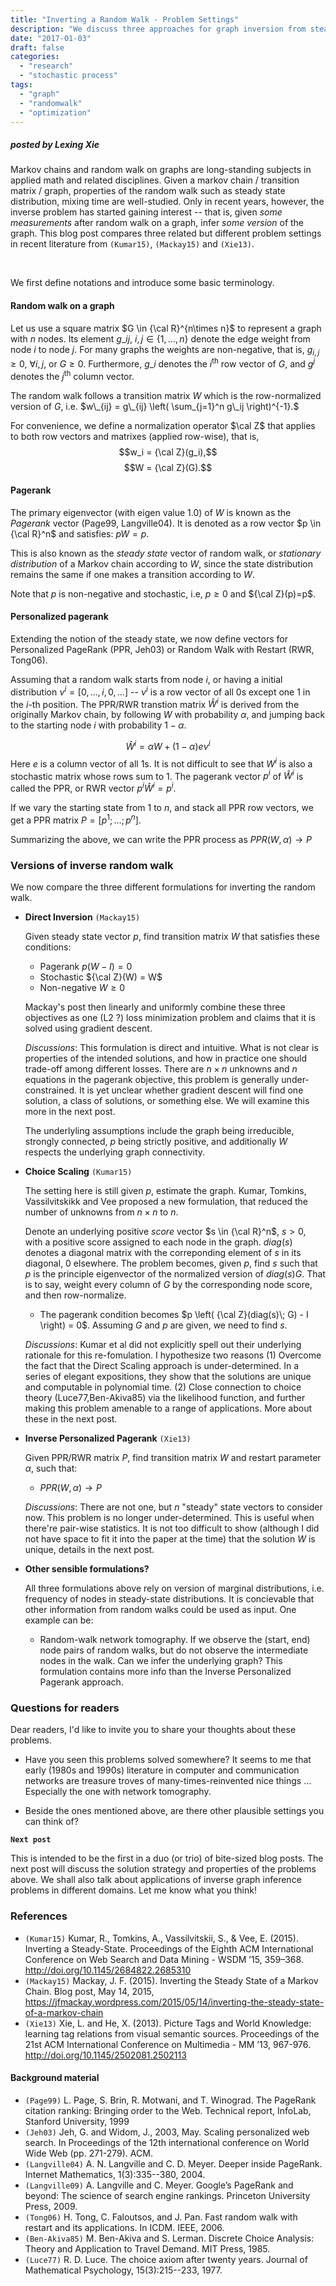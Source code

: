 ```yaml
---
title: "Inverting a Random Walk - Problem Settings"
description: "We discuss three approaches for graph inversion from steady state distribution of random walks. This first post compares the problem settings."
date: "2017-01-03"
draft: false
categories:
  - "research"
  - "stochastic process"
tags:
  - "graph"
  - "randomwalk"
  - "optimization"
---
```


##### posted by _Lexing Xie_

Markov chains and random walk on graphs are long-standing subjects in applied math and related disciplines. Given a markov chain / transition matrix / graph, properties of the random walk such as steady state distribution, mixing time are well-studied. Only in recent years, however, the inverse problem has started gaining interest -- that is, given _some measurements_ after random walk on a graph, infer _some version_ of the graph. This blog post compares three related but different problem settings in recent literature from `(Kumar15)`, `(Mackay15)` and `(Xie13)`. 

<!--more-->

<p> <br /> </p>

We first define notations and introduce some basic terminology. 

#### Random walk on a graph

Let us use a square matrix $G \in {\cal R}^{n\times n}$ to represent a graph with $n$ nodes. Its element $g\_{ij}$, $i,j \in \{1,\ldots,n\}$ denote the edge weight from node $i$ to node $j$. For many graphs the weights are non-negative, that is, $g_{i,j} \geq 0$, $\forall i, j$, or $G \geq 0$. Furthermore, $g\_i$ denotes the $i^{\text{th}}$ row vector of $G$, and $g^j$ denotes the $j^{\text{th}}$ column vector.

The random walk follows a transition matrix $W$ which is the row-normalized version of $G$, i.e. $w\_{ij} = g\_{ij} \left( \sum_{j=1}^n g\_ij \right)^{-1}.$

For convenience, we define a normalization operator $\cal Z$ that applies to both row vectors and matrixes (applied row-wise), that is, 
$$w_i = {\cal Z}(g_i),$$
$$W = {\cal Z}(G).$$

#### Pagerank 

The primary eigenvector (with eigen value 1.0) of $W$ is known as the _Pagerank_ vector (Page99, Langville04). It is denoted as a row vector $p \in {\cal R}^n$ and satisfies: $pW = p$.

This is also known as the _steady state_ vector of random walk, or _stationary distribution_ of a Markov chain according to $W$, since the state distribution remains the same if one makes a transition according to $W$. 

Note that $p$ is non-negative and stochastic, i.e,  $p\geq 0$ and ${\cal Z}(p)=p$. 

#### Personalized pagerank 

Extending the notion of the steady state, we now define vectors for Personalized PageRank (PPR, Jeh03) or Random Walk with Restart (RWR, Tong06). 

Assuming that a random walk starts from node $i$, or having a initial distribution $\nu^i = [0,\ldots,i,0,\ldots]$ -- $\nu^i$ is a row vector of all $0$s except one $1$ in the $i$-th position. The PPR/RWR transtion matrix $\hat W^i$ is derived from the originally Markov chain, by following $W$ with probability $\alpha$, and jumping back to the starting node $i$ with probability $1-\alpha$. 

$$\hat W^i = \alpha W + (1-\alpha) e \nu^i $$ 
Here $e$ is a column vector of all 1s. It is not difficult to see that $W^i$ is also a stochastic matrix whose rows sum to 1. The pagerank vector $p^i$ of $\hat W^i$ is called the PPR, or RWR vector $p^i \hat W^i = p^i$.

If we vary the starting state from 1 to $n$, and stack all PPR row vectors, we get a PPR matrix $P = [p^1; \ldots; p^n].$

Summarizing the above, we can write the PPR process as $PPR(W,\alpha) \rightarrow P$

### Versions of inverse random walk 

We now compare the three different formulations for inverting the random walk. 

* **Direct Inversion** `(Mackay15)` 

	Given steady state vector $p$, find transition matrix $W$ that satisfies these conditions:

	* Pagerank $p (W-I) = 0$
	* Stochastic ${\cal Z}(W) = W$
	* Non-negative $W \geq 0$

	Mackay's post then linearly and uniformly combine these three objectives as one (L2 ?) loss minimization problem and claims that it is solved using gradient descent. 

	_Discussions_:
	This formulation is direct and intuitive. What is not clear is properties of the intended solutions, and how in practice one should trade-off among different losses. 
	There are $n \times n$ unknowns and $n$ equations in the pagerank objective, this problem is generally under-constrained. It is yet unclear whether gradient descent will find one solution, a class of solutions, or something else. We will examine this more in the next post. 

	The underlyling assumptions include the graph being irreducible, strongly connected, $p$ being strictly positive, and additionally $W$ respects the underlying graph connectivity. 

* **Choice Scaling** `(Kumar15)` 
	
	The setting here is still given $p$, estimate the graph. 
	Kumar, Tomkins, Vassilvitskikk and Vee proposed a new formulation, that reduced the number of unknowns from $n \times n$ to $n$. 

	Denote an underlying positive _score_ vector $s \in {\cal R}^n$, $s >0$, with a positive score assigned to each node in the graph.  $diag (s)$ denotes a diagonal matrix with the correponding element of $s$ in its diagonal, 0 elsewhere. 
	The problem becomes, given $p$, find $s$ such that $p$ is the principle eigenvector of the normalized version of $diag(s)G$. That is to say, weight every column of $G$ by the corresponding node score, and then row-normalize. 

	* The pagerank condition becomes $p \left( {\cal Z}(diag(s)\; G) - I \right) = 0$.  Assuming $G$ and $p$ are given, we need to find $s$. 

	_Discussions_: Kumar et al did not explicitly spell out their underlying rationale for this re-fomulation. I hypothesize two reasons (1) Overcome the fact that the Direct Scaling approach is under-determined. In a series of elegant expositions, they show that the solutions are unique and computable in polynomial time. (2) Close connection to choice theory (Luce77,Ben-Akiva85) via the likelihood function, and further making this problem amenable to a range of applications. 
	More about these in the next post. 

* **Inverse Personalized Pagerank** `(Xie13)`

	Given PPR/RWR matrix $P$, find transition matrix $W$ and restart parameter $\alpha$, such that:

	* $PPR (W, \alpha) \rightarrow P$

	_Discussions_: 
	There are not one, but $n$ "steady" state vectors to consider now. This problem is no longer under-determined. This is useful when there're pair-wise statistics. It is not too difficult to show (although I did not have space to fit it into the paper at the time) that the solution $W$ is unique, details in the next post. 

* **Other sensible formulations?** 

	All three formulations above rely on version of marginal distributions, i.e. frequency of nodes in steady-state distributions. It is concievable that other information from random walks could be used as input. One example can be: 

	* Random-walk network tomography. If we observe the (start, end) node pairs of random walks, but do not observe the intermediate nodes in the walk. Can we infer the underlying graph? This formulation contains more info than the Inverse Personalized Pagerank approach. 


<!--### Applications (in a separate post?) -->

### Questions for readers

Dear readers, I'd like to invite you to share your thoughts about these problems.

* Have you seen this problems solved somewhere? It seems to me that early (1980s and 1990s) literature in computer and communication networks are treasure troves of many-times-reinvented nice things ... Especially the one with network tomography. 

* Beside the ones mentioned above, are there other plausible settings you can think of?  


**`Next post`**

This is intended to be the first in a duo (or trio) of bite-sized blog posts. The next post will discuss the solution strategy and properties of the problems above. We shall also talk about applications of inverse graph inference problems in different domains. Let me know what you think!

### References

* `(Kumar15)` Kumar, R., Tomkins, A., Vassilvitskii, S., & Vee, E. (2015). Inverting a Steady-State. Proceedings of the Eighth ACM International Conference on Web Search and Data Mining - WSDM ’15, 359–368. http://doi.org/10.1145/2684822.2685310
* `(Mackay15)` Mackay, J. F. (2015). Inverting the Steady State of a Markov Chain. Blog post, May 14, 2015, https://jfmackay.wordpress.com/2015/05/14/inverting-the-steady-state-of-a-markov-chain
* `(Xie13)` Xie, L. and He, X. (2013). Picture Tags and World Knowledge: learning tag relations from visual semantic sources. Proceedings of the 21st ACM International Conference on Multimedia - MM ’13, 967-976. http://doi.org/10.1145/2502081.2502113

#### Background material

* `(Page99)` L. Page, S. Brin, R. Motwani, and T. Winograd. The PageRank citation ranking: Bringing order to the Web. Technical report, InfoLab, Stanford University, 1999
* `(Jeh03)` Jeh, G. and Widom, J., 2003, May. Scaling personalized web search. In Proceedings of the 12th international conference on World Wide Web (pp. 271-279). ACM.
* `(Langville04)` A. N. Langville and C. D. Meyer. Deeper inside PageRank. Internet Mathematics, 1(3):335--380, 2004.
* `(Langville09)` A. Langville and C. Meyer. Google’s PageRank and beyond: The science of search engine rankings. Princeton University Press, 2009.
* `(Tong06)` H. Tong, C. Faloutsos, and J. Pan. Fast random walk with restart and its applications. In ICDM. IEEE, 2006.
* `(Ben-Akiva85)` M. Ben-Akiva and S. Lerman. Discrete Choice Analysis: Theory and Application to Travel Demand. MIT Press, 1985.
* `(Luce77)` R. D. Luce. The choice axiom after twenty years. Journal of Mathematical Psychology, 15(3):215--233, 1977.